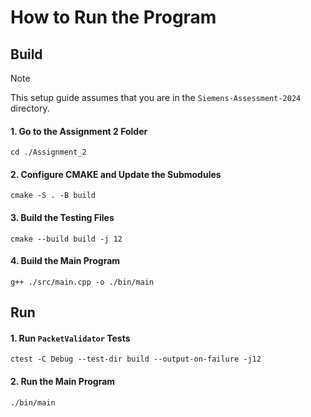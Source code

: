# How to Run the Program

## Build
> [!Note]  
> This setup guide assumes that you are in the `Siemens-Assessment-2024` directory.

#### 1. Go to the Assignment 2 Folder
```
cd ./Assignment_2
```

#### 2. Configure CMAKE and Update the Submodules
```
cmake -S . -B build
```

#### 3. Build the Testing Files
```
cmake --build build -j 12
```

#### 4. Build the Main Program
```
g++ ./src/main.cpp -o ./bin/main
```

## Run

#### 1. Run `PacketValidator` Tests
```
ctest -C Debug --test-dir build --output-on-failure -j12
```

#### 2. Run the Main Program
```
./bin/main
```